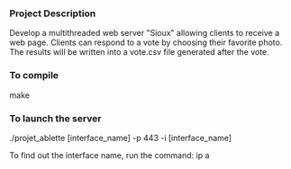 <h3 align="left">Project Description</h3>

Develop a multithreaded web server "Sioux" allowing clients to receive a web page. Clients can respond to a vote by choosing their favorite photo. The results will be written into a vote.csv file generated after the vote.

<h3 align="left">To compile</h3>
make

<h3 align="left">To launch the server</h3>

./projet_ablette [interface_name] -p 443 -i [interface_name]

To find out the interface name, run the command:
ip a